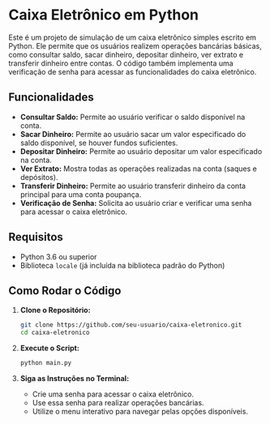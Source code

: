 # Caixa Eletrônico em Python

Este é um projeto de simulação de um caixa eletrônico simples escrito em Python. Ele permite que os usuários realizem operações bancárias básicas, como consultar saldo, sacar dinheiro, depositar dinheiro, ver extrato e transferir dinheiro entre contas. O código também implementa uma verificação de senha para acessar as funcionalidades do caixa eletrônico.

## Funcionalidades

- **Consultar Saldo:** Permite ao usuário verificar o saldo disponível na conta.
- **Sacar Dinheiro:** Permite ao usuário sacar um valor especificado do saldo disponível, se houver fundos suficientes.
- **Depositar Dinheiro:** Permite ao usuário depositar um valor especificado na conta.
- **Ver Extrato:** Mostra todas as operações realizadas na conta (saques e depósitos).
- **Transferir Dinheiro:** Permite ao usuário transferir dinheiro da conta principal para uma conta poupança.
- **Verificação de Senha:** Solicita ao usuário criar e verificar uma senha para acessar o caixa eletrônico.

## Requisitos

- Python 3.6 ou superior
- Biblioteca `locale` (já incluída na biblioteca padrão do Python)

## Como Rodar o Código

1. **Clone o Repositório:**
    ```bash
    git clone https://github.com/seu-usuario/caixa-eletronico.git
    cd caixa-eletronico
    ```

2. **Execute o Script:**
    ```bash
    python main.py
    ```

3. **Siga as Instruções no Terminal:**
    - Crie uma senha para acessar o caixa eletrônico.
    - Use essa senha para realizar operações bancárias.
    - Utilize o menu interativo para navegar pelas opções disponíveis.
